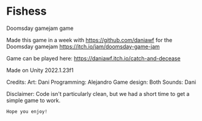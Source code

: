 # Fishess
Doomsday gamejam game

Made this game in a week with https://github.com/daniawf for the Doomsday gamejam https://itch.io/jam/doomsday-game-jam

Game can be played here: https://daniawf.itch.io/catch-and-decease

Made on Unity 2022.1.23f1

Credits:
  Art: Dani
  Programming: Alejandro
  Game design: Both
  Sounds: Dani
  
 Disclaimer:
    Code isn't particularly clean, but we had a short time to get a simple game to work. 
    
    Hope you enjoy!
